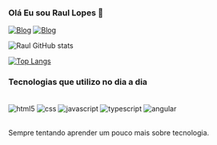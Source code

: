 
### Olá Eu sou Raul Lopes 🤚

[![Blog](https://img.shields.io/badge/LinkedIn-0077B5?style=for-the-badge&logo=linkedin&logoColor=white)](https://www.linkedin.com/in/rdlopes17/)
[![Blog](https://img.shields.io/badge/Instagram-E4405F?style=for-the-badge&logo=instagram&logoColor=white)](https://www.instagram.com/raulloopes/)

![Raul GitHub stats](https://github-readme-stats-sigma-five.vercel.app/api?username=rdlopes17&show_icons=true&theme=dracula)

[![Top Langs](https://github-readme-stats-sigma-five.vercel.app/api/top-langs/?username=rdlopes17&layout=compact&theme=dracula)](https://github.com/rdlopes17/github-readme-stats)

### Tecnologias que utilizo no dia a dia

<div style = "display: inline_block"><br/>
    <img align="center" alt="html5" src="https://img.shields.io/badge/HTML5-E34F26?style=for-the-badge&logo=html5&logoColor=white"/>
    <img align="center" alt="css" src="https://img.shields.io/badge/CSS-239120?&style=for-the-badge&logo=css3&logoColor=white"/>
    <img align="center" alt="javascript" src="https://img.shields.io/badge/JavaScript-323330?style=for-the-badge&logo=javascript&logoColor=F7DF1E"/>
    <img align="center" alt="typescript" src="https://img.shields.io/badge/TypeScript-007ACC?style=for-the-badge&logo=typescript&logoColor=white"/>
    <img align="center" alt="angular" src="https://img.shields.io/badge/Angular-DD0031?style=for-the-badge&logo=angular&logoColor=white"/>
    

</div><br/>

Sempre tentando aprender um pouco mais sobre tecnologia.  
